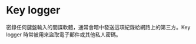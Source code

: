 [Title]: # (鍵盤記錄)
[Difficulty]: # (初學者)
[Order]: # (66)

# Key logger

密錄任何鍵盤輸入的間諜軟體，通常會暗中發送這項紀錄給網路上的第三方。Key logger 時常被用來盜取電子郵件或其他私人密碼。